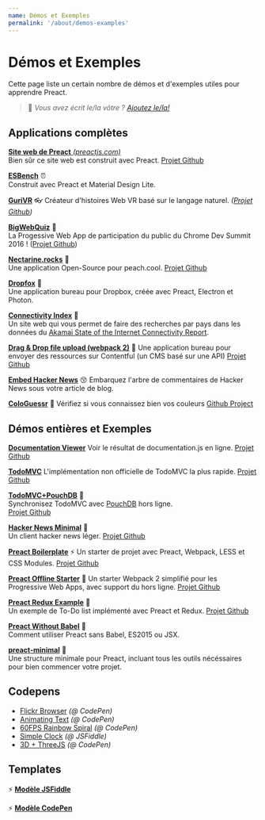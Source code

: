 ```yaml
---
name: Démos et Exemples
permalink: '/about/demos-examples'
---
```


# Démos et Exemples

Cette page liste un certain nombre de démos et d'exemples utiles pour apprendre Preact.

> :information_desk_person: _Vous avez écrit le/la vôtre ?
> [Ajoutez le/la!](https://github.com/preactjs/preact-www/blob/master/content/fr/about/demos-examples.md)_


## Applications complètes

[**Site web de Preact** _(preactjs.com)_](https://preactjs.com)  
Bien sûr ce site web est construit avec Preact.
[Projet Github](https://github.com/preactjs/preact-www)

**[ESBench](http://esbench.com)** :alarm_clock:  
Construit avec Preact et Material Design Lite.

[**GuriVR**](https://gurivr.com) :eyeglasses:
Créateur d'histoires Web VR basé sur le langage naturel.
_([Projet Github](https://github.com/opennewslabs/guri-vr))_

[**BigWebQuiz**](https://bigwebquiz.com) :game_die:  
La Progessive Web App de participation du public du Chrome Dev Summit 2016 !
([Projet Github](https://github.com/jakearchibald/big-web-quiz))

**[Nectarine.rocks](http://nectarine.rocks)** :peach:  
Une application Open-Source pour peach.cool.
[Projet Github](https://github.com/developit/nectarine)

**[Dropfox](https://github.com/developit/dropfox)** :wolf:  
Une application bureau pour Dropbox, créée avec Preact, Electron et Photon.

**[Connectivity Index](https://cindex.co)** :iphone:  
Un site web qui vous permet de faire des recherches par pays dans les données du [Akamai State of the Internet Connectivity Report](https://content.akamai.com/PG7010-Q2-2016-SOTI-Connectivity-Report.html).

**[Drag & Drop file upload (webpack 2)](https://contentful-labs.github.io/file-upload-example/)** :rocket:
Une application bureau pour envoyer des ressources sur Contentful (un CMS basé sur une API)
[Projet Github](https://github.com/contentful-labs/file-upload-example)

**[Embed Hacker News](https://github.com/TXTPEN/hn)** :kissing_closed_eyes:
Embarquez l'arbre de commentaires de Hacker News sous votre article de blog.

**[ColoGuessr](https://cologuessr.com)** :rainbow:
Vérifiez si vous connaissez bien vos couleurs
[Github Project](https://github.com/jackpordi/cologuessr)

## Démos entières et Exemples

**[Documentation Viewer](https://documentation-viewer.firebaseapp.com)**
Voir le résultat de documentation.js en ligne.
[Projet Github](https://github.com/developit/documentation-viewer)

**[TodoMVC](http://developit.github.io/preact-todomvc/)**
L'implémentation non officielle de TodoMVC la plus rapide.
[Projet Github](https://github.com/developit/preact-todomvc)

**[TodoMVC+PouchDB](http://katopz.github.io/preact-todomvc-pouchdb/)** :floppy_disk:  
Synchronisez TodoMVC avec [PouchDB](https://pouchdb.com/) hors ligne.  
[Projet Github](https://github.com/katopz/preact-todomvc-pouchdb)

**[Hacker News Minimal](https://developit.github.io/hn_minimal/)** :newspaper:  
Un client hacker news léger.
[Projet Github](https://github.com/developit/hn_minimal)

**[Preact Boilerplate](https://preact-boilerplate.surge.sh)** :zap:
Un starter de projet avec Preact, Webpack, LESS et CSS Modules.
[Projet Github](https://github.com/developit/preact-boilerplate)

**[Preact Offline Starter](https://preact-starter.now.sh)** :100:
Un starter Webpack 2 simplifié pour les Progressive Web Apps, avec support du hors ligne.
[Projet Github](https://github.com/lukeed/preact-starter)

**[Preact Redux Example](https://preact-redux-example.surge.sh)** :repeat:  
Un exemple de To-Do list implémenté avec Preact et Redux.
[Projet Github](https://github.com/developit/preact-redux-example)

**[Preact Without Babel](https://github.com/developit/preact-without-babel)** :horse:  
Comment utiliser Preact sans Babel, ES2015 ou JSX.

**[preact-minimal](https://github.com/aganglada/preact-minimal)** :rocket:  
Une structure minimale pour Preact, incluant tous les outils nécéssaires pour bien commencer votre projet.


## Codepens

- [Flickr Browser](http://codepen.io/developit/full/VvMZwK/) _(@ CodePen)_
- [Animating Text](http://codepen.io/developit/full/LpNOdm/) _(@ CodePen)_
- [60FPS Rainbow Spiral](http://codepen.io/developit/full/xGoagz/) _(@ CodePen)_
- [Simple Clock](http://jsfiddle.net/developit/u9m5x0L7/embedded/result,js/) _(@ JSFiddle)_
- [3D + ThreeJS](http://codepen.io/developit/pen/PPMNjd?editors=0010) _(@ CodePen)_

## Templates

:zap: [**Modèle JSFiddle**](https://jsfiddle.net/developit/rs6zrh5f/embedded/result/)

:zap: [**Modèle CodePen**](http://codepen.io/developit/pen/pgaROe?editors=0010)
